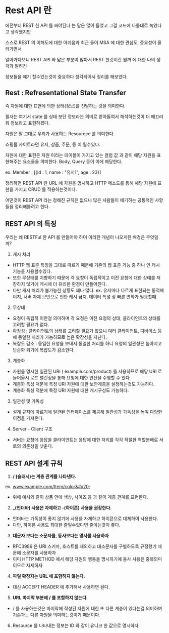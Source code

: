 # Rest API 란

에전부터 REST 한 API 를 짜야된다 는 말은 많이 들었고 그걸 코드에 나름대로 녹였다고 생각했지만

스스로 REST 의 이해도에 대한 아쉬움과  최근 들어 MSA 에 대한 관심도, 중요성이 올라가면서&#x20;

알아가다보니 REST API 와 닮은 부분이 많아서 REST 한것이란 뭘까 에 대한 나의 생각과 알려진&#x20;

정보들을 얘기 할수있는것이 중요하다 생각되어서 정리를 해보았다.



## Rest : Refresentational State Transfer&#x20;

즉 자원에 대한 표현에  의한 상태(정보)를 전달하는 것을 의미한다.

필자는 여기서 state 를 상태 보단 정보라는 의미로 받아들여서 해석하는것이 더 매끄러워 정보라고 표현하겠다.



자원은 말 그대로 우리가 사용하는 Resourece 를 의미한다.

쇼핑몰 사이트라면 유저, 상품, 주문, 등 이 될수있다.



자원에 대한 표현은 자원 이라는 테이블이 가지고 있는 컬럼 값 과 같이 해당 자원을 표현해주는 요소들을 의미한다. Body, Query 등이 이에 해당한다.



ex. Member :  \[{id : 1, name : "유저1", age : 23}]



정리하면  REST API 란 URL 에 자원을 명시하고 HTTP 메소드를 통해 해당 자원에 표현을 가지고 CRUD 를 적용하는것이다.



어떤것이 REST API 라는 정해진 규칙은 없으나 많은 사람들이 얘기하는 공통적인 사항들을 정리해볼려고 한다.



## REST API 의 특징

우리는 왜 RESTFul 한 API 를 만들어야 하며 이러한 개념이 나오게된 배경은 무엇일까?



1. 캐시 처리

* HTTP 웹 표준 특징을 그대로 따르기 때문에 기존의 웹 표준 기능 중 하나 인 캐시 기능을 사용할수있다.
* 또한 무상태를 지향하기 때문에 각 요청이 독립적이고 이전 요청에 대한 상태를 저장하지 않기에 캐시에 더 유리한 환경이 만들어진다.
* 다만 캐시 처리가 불가능한 상황도 꽤나 많다.  ex. 유저마다 다르게 표현되는 동적페이지,  서버 자체 보안으로 인한 캐시 금지, 데이터 특성 상 빠른 변화가 필요할때

2. 무상태

* 요청이 독립적 이란걸 의미하며 각 요청은 이전 요청의 상태, 클라이언트의 상태를 고려할 필요가 없다.
* 확장성 :  클라이언트의 상태를 고려할 필요가 없으니 여러 클라이언트, 디바이스 등에 동일한 처리가 가능하므로 높은 확장성을 지닌다.
* 복잡도 감소 : 동일한 요청을 보내서 동일한 처리를 하니 요청의 일관성은 높아지고 단순화 되기에 복잡도가 감소한다.

3. 계층화

* 자원을 명시한 일관된 URI ( example.com/product) 를 사용하므로 해당 URI 로 들어올시 로드 밸런싱을 통해 요청에 대한 연산을 수행할 수 있다.
* 계층화  특성  덕분에   특정 URI 자원에 대한 보안계층을 설정하는것도 가능하다.
* 계층화  특성  덕분에   특정 URI  자원에 대한 캐시구성도 가능하다.

3. 일관성 및 가독성

* 설계 규칙에 따르기에 일관된 인터페이스를 제공해 일관성과 가독성을 높여 다양한 이점을 가져온다.



4. Server - Client 구조

* 서버는 요청에 응답을 클라이언트는 응답에 대한 처리를 각각 적절한 역할분배로 서로의 의존성을 낮춘다.&#x20;









## REST API 설계 규칙

1. **/ (슬래시)는 계층 관계를 나타낸다.**

ex. www.example.com/Item/color&#x20;

* 위에 예시와 같이 상품 안에 색상, 사이즈 등 과 같이 계층 관계를 표현한다.



2. **\_(언더바) 사용은 자제하고 -(하이픈) 사용을 권장한다.**

* 언더바는 가독성이 좋지 않기에 사용을 자제하고 하이픈으로 대체하여 사용한다.
* 다만, 하이픈 사용도 최대한 줄일수있다면 줄이는것이 좋다.



3. **대문자 보다는 소문자를, 동사보다는 명사를 사용하자**

* RFC3986 은 URI 스키마, 호스트를 제외하고 대소문자를 구별하도록 규정했기 때문에 소문자를 사용하자
* 이미 HTTP METHOD 에서 해당 자원의 행동을 명시하기에 동사 사용은 중복의미 이므로 자제하자

4. **파일 확장자는 URL 에 포함하지 않는다.**

* 대신 ACCEPT HEADER 에 추가해서 사용하면 된다.

5. **URL 마지막 부분에 / 를 포함하지 않는다.**

* / 를 사용하는것은 마지막에 작성된 자원에 대한 또 다른 계층이 있다는걸 의미하며 기존과는 다른 자원을 의미하는것이기 때문이다.

6. Resource 를 나타내는 정보는 ID 와 같이 유니크 한 값으로 명시하자



